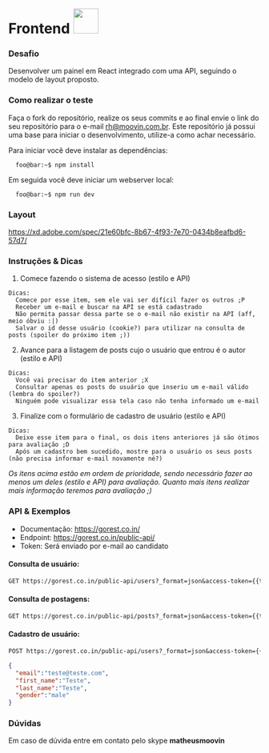 # Frontend <img src="https://www.moovin.com.br/img/logo_moovin.png" width="50">

### Desafio

Desenvolver um painel em React integrado com uma API, seguindo o modelo de layout proposto.

### Como realizar o teste

Faça o fork do repositório, realize os seus commits e ao final envie o link do seu repositório para o e-mail rh@moovin.com.br. Este repositório já possui uma base para iniciar o desenvolvimento, utilize-a como achar necessário. 

Para iniciar você deve instalar as dependências:
```console
  foo@bar:~$ npm install
```
Em seguida você deve iniciar um webserver local:
```console
  foo@bar:~$ npm run dev
```

### Layout

https://xd.adobe.com/spec/21e60bfc-8b67-4f93-7e70-0434b8eafbd6-57d7/

### Instruções & Dicas

1. Comece fazendo o sistema de acesso (estilo e API)

```
Dicas: 
  Comece por esse item, sem ele vai ser difícil fazer os outros ;P
  Receber um e-mail e buscar na API se está cadastrado
  Não permita passar dessa parte se o e-mail não existir na API (aff, meio óbviu :|)
  Salvar o id desse usuário (cookie?) para utilizar na consulta de posts (spoiler do próximo item ;))
```
2. Avance para a listagem de posts cujo o usuário que entrou é o autor (estilo e API)

```
Dicas: 
  Você vai precisar do item anterior ;X
  Consultar apenas os posts do usuário que inseriu um e-mail válido (lembra do spoiler?)
  Ninguém pode visualizar essa tela caso não tenha informado um e-mail 
```
3. Finalize com o formulário de cadastro de usuário (estilo e API)
```
Dicas: 
  Deixe esse item para o final, os dois itens anteriores já são ótimos para avaliação ;D
  Após um cadastro bem sucedido, mostre para o usuário os seus posts (não precisa informar e-mail novamente né?)
```
*Os itens acima estão em ordem de prioridade, sendo necessário fazer ao menos um deles (estilo e API) para avaliação. Quanto mais itens realizar mais informação teremos para avaliação ;)*

### API & Exemplos

- Documentação: https://gorest.co.in/
- Endpoint: https://gorest.co.in/public-api/
- Token: Será enviado por e-mail ao candidato 

#### Consulta de usuário: 
```perl
GET https://gorest.co.in/public-api/users?_format=json&access-token={{token}}&email={{email}}
```

#### Consulta de postagens: 
```perl
GET https://gorest.co.in/public-api/posts?_format=json&access-token={{token}}&user_id={{user_id}}
```

#### Cadastro de usuário: 
```perl
POST https://gorest.co.in/public-api/users?_format=json&access-token={{token}}
```
```json
{
  "email":"teste@teste.com",
  "first_name":"Teste",
  "last_name":"Teste",
  "gender":"male"
}
```

### Dúvidas

Em caso de dúvida entre em contato pelo skype **matheusmoovin**

